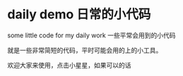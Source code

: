 # daily demo 日常的小代码
some little code for my daily work 一些平常会用到的小代码

就是一些非常简短的代码，平时可能会用的上的小工具。

欢迎大家来使用，点击小星星，如果可以的话


